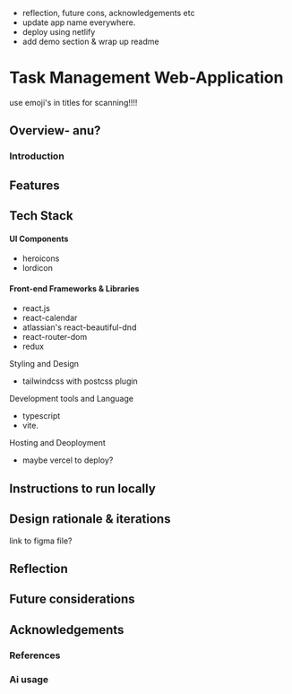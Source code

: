 
- reflection, future cons, acknowledgements etc
- update app name everywhere. 
- deploy using netlify
- add demo section & wrap up readme 


# Task Management Web-Application
use emoji's in titles for scanning!!!! 
## Overview- anu?
### Introduction 

## Features 

## Tech Stack
#### UI Components
- heroicons
- lordicon

#### Front-end Frameworks & Libraries 
- react.js
- react-calendar
- atlassian's react-beautiful-dnd
- react-router-dom
- redux 

Styling and Design 
- tailwindcss with postcss plugin

Development tools and Language 
- typescript
- vite.

Hosting and Deoployment
- maybe vercel to deploy?

## Instructions to run locally

## Design rationale & iterations 
link to figma file?

## Reflection

## Future considerations

## Acknowledgements
### References
### Ai usage



